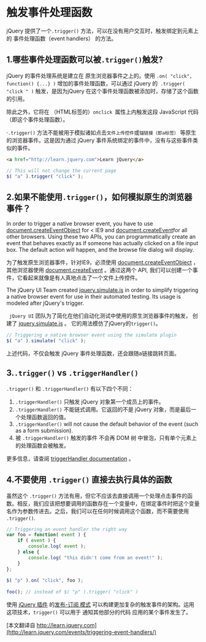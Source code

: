 # 触发事件处理函数

jQuery 提供了一个`.trigger()` 方法，可以在没有用户交互时，触发绑定到元素上的 事件处理函数（event handlers） 的方法。

## 1.哪些事件处理函数可以被`.trigger()`触发?

jQuery 的事件处理系统是建立在 原生浏览器事件之上的。使用  `.on( "click", function() {...} )` 增加的事件处理函数，可以通过 jQuery 的` .trigger( "click " )` 触发，是因为jQuery 在这个事件处理函数被添加时，存储了这个函数的引用。

除此之外，它将在 （HTML标签的）`onclick `属性上内触发这段 JavaScript 代码（即这个事件处理函数）。

·`.trigger()` 方法不能被用于模拟诸如点击`文件上传控件`或`锚链接（即a标签）` 等原生的浏览器事件。这是因为通过 jQuery 事件系统绑定的事件中，没有与这些事件类似的事件。

```html
<a href="http://learn.jquery.com">Learn jQuery</a>
```

```javascript
// This will not change the current page
$( "a" ).trigger( "click" );
```

## 2.如果不能使用`.trigger()`，如何模拟原生的浏览器事件？

In order to trigger a native browser event, you have to use [document.createEventObject](http://msdn.microsoft.com/en-us/library/ie/ms536390%28v=vs.85%29.aspx) for < IE9 and [document.createEvent](https://developer.mozilla.org/en-US/docs/Web/API/Document/createEvent)for all other browsers. Using these two APIs, you can programmatically create an event that behaves exactly as if someone has actually clicked on a file input box. The default action will happen, and the browse file dialog will display.

为了触发原生浏览器事件，针对IE9，必须使用 [document.createEventObject](http://msdn.microsoft.com/en-us/library/ie/ms536390%28v=vs.85%29.aspx)  ， 其他浏览器使用  [document.createEvent](https://developer.mozilla.org/en-US/docs/Web/API/Document/createEvent) 。通过这两个 API, 我们可以创建一个事件，它看起来就像是有人真地点击了一个文件上传控件。

The jQuery UI Team created [jquery.simulate.js](https://github.com/jquery/jquery-simulate/) in order to simplify triggering a native browser event for use in their automated testing. Its usage is modeled after jQuery's trigger.

  ` jQuery UI` 团队为了简化在他们自动化测试中使用的原生浏览器事件的触发， 创建了 [jquery.simulate.js](https://github.com/jquery/jquery-simulate/) 。 它的用法模仿了jQuery的`trigger()`。

```javascript
// Triggering a native browser event using the simulate plugin
$( "a" ).simulate( "click" );
```

上述代码，不仅会触发 jQuery 事件处理函数，还会跟随a链接跳转页面。


## 3.`.trigger()` vs `.triggerHandler()`

`.trigger()` 和 `.triggerHandler()` 有以下四个不同：

1. `.triggerHandler()` 只触发 jQuery 对象第一个成员上的事件。
2. `.triggerHandler()` 不能链式调用。它返回的不是 jQuery 对象，而是最后一个处理函数返回的值。
3. `.triggerHandler()` will not cause the default behavior of the event (such as a form submission).
4. 被 `.triggerHandler()` 触发的事件 不会再 DOM 树 中冒泡，只有单个元素上的处理函数会被触发。

更多信息，请查阅  [triggerHandler documentation](http://api.jquery.com/triggerHandler/) 。


## 4.不要使用 `.trigger()` 直接去执行具体的函数

虽然这个 `.trigger()` 方法有用，但它不应该去直接调用一个处理点击事件的函数。相反，我们应该把想要调用的函数存在一个变量中，在绑定事件时把这个变量名作为参数传进去。之后，我们可以在任何时候调用这个函数，而不需要使用 `.trigger()`.

```javascript
// Triggering an event handler the right way
var foo = function( event ) {
    if ( event ) {
        console.log( event );
    } else {
        console.log( "this didn't come from an event!" );
    }
};
 
$( "p" ).on( "click", foo );
 
foo(); // instead of $( "p" ).trigger( "click" )
```
使用 [jQuery 插件](https://gist.github.com/661855) 的[发布-订阅 模式](http://en.wikipedia.org/wiki/Publish%E2%80%93subscribe_pattern) 可以构建更加复杂的触发事件的架构。运用这项技术，`trigger()` 可以用于 通知其他部分的代码 应用的某个事件发生了。


[本文翻译自 http://learn.jquery.com](http://learn.jquery.com/events/triggering-event-handlers/)


